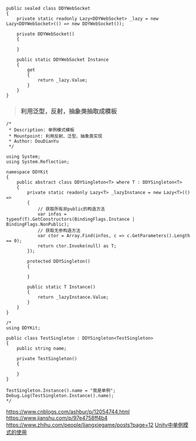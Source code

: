 ```
public sealed class DDYWebSocket
{
    private static readonly Lazy<DDYWebSocket> _lazy = new Lazy<DDYWebSocket>(() => new DDYWebSocket());

    private DDYWebSocket()
    {
        
    }

    public static DDYWebSocket Instance
    {
        get
        {
            return _lazy.Value;
        }
    }
}
```

> ### 利用泛型，反射，抽象类抽取成模板

```
/*
 * Description: 单例模式模板
 * Mountpoint: 利用反射、泛型、抽象类实现
 * Author: DouDianYu
 */

using System;
using System.Reflection;

namespace DDYKit
{
    public abstract class DDYSingleton<T> where T : DDYSingleton<T>
    {
        private static readonly Lazy<T> _lazyInstance = new Lazy<T>(() =>
        {
            // 获取所有非public的构造方法
            var infos = typeof(T).GetConstructors(BindingFlags.Instance | BindingFlags.NonPublic);
            // 获取无参构造方法
            var ctor = Array.Find(infos, c => c.GetParameters().Length == 0);
            return ctor.Invoke(null) as T;
        });

        protected DDYSingleton()
        {
            
        }

        public static T Instance()
        {
            return _lazyInstance.Value;
        }
    }
}

/*
using DDYKit;

public class TestSingleton : DDYSingleton<TestSingleton>
{
    public string name;

    private TestSingleton()
    {
    
    }
}

TestSingleton.Instance().name = "我是单例";
Debug.Log(TestSingleton.Instance().name);
*/
```

https://www.cnblogs.com/ashbur/p/12054744.html
https://www.jianshu.com/p/97e4758ff4b4
https://www.zhihu.com/people/liangxiegame/posts?page=12
[Unity中单例模式的使用](https://blog.csdn.net/ycl295644/article/details/49487361)